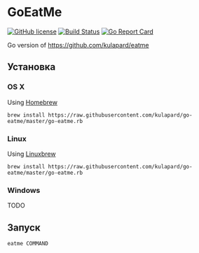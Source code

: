 # GoEatMe

[![GitHub license](https://img.shields.io/badge/license-MIT-blue.svg)](https://github.com/kulapard/eatme/blob/master/LICENSE)
[![Build Status](https://travis-ci.org/kulapard/go-eatme.svg?branch=master)](https://travis-ci.org/kulapard/go-eatme)
[![Go Report Card](https://goreportcard.com/badge/github.com/kulapard/go-eatme)](https://goreportcard.com/report/github.com/kulapard/go-eatme)

Go version of https://github.com/kulapard/eatme

## Установка ##
### OS X ###
Using [Homebrew](http://brew.sh/)
```
brew install https://raw.githubusercontent.com/kulapard/go-eatme/master/go-eatme.rb
```
### Linux ###
Using [Linuxbrew](http://linuxbrew.sh/)
```
brew install https://raw.githubusercontent.com/kulapard/go-eatme/master/go-eatme.rb
```

### Windows ###
TODO

## Запуск ##
```
eatme COMMAND
```

